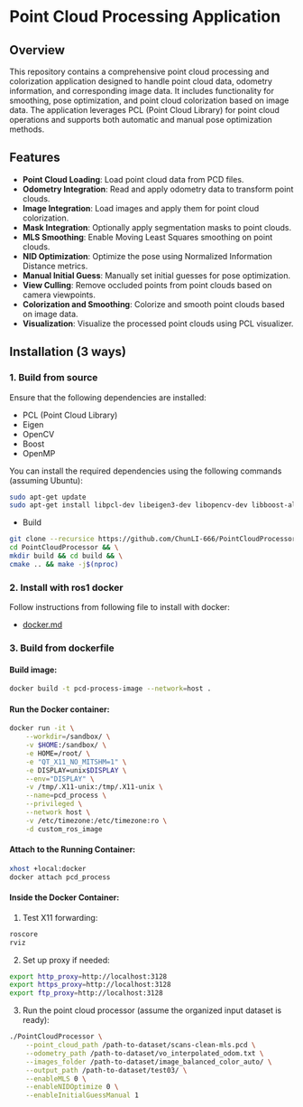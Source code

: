 # Point Cloud Processing Application

## Overview
This repository contains a comprehensive point cloud processing and colorization application designed to handle point cloud data, odometry information, and corresponding image data. It includes functionality for smoothing, pose optimization, and point cloud colorization based on image data. The application leverages PCL (Point Cloud Library) for point cloud operations and supports both automatic and manual pose optimization methods.

## Features
- **Point Cloud Loading**: Load point cloud data from PCD files.
- **Odometry Integration**: Read and apply odometry data to transform point clouds.
- **Image Integration**: Load images and apply them for point cloud colorization.
- **Mask Integration**: Optionally apply segmentation masks to point clouds.
- **MLS Smoothing**: Enable Moving Least Squares smoothing on point clouds.
- **NID Optimization**: Optimize the pose using Normalized Information Distance metrics.
- **Manual Initial Guess**: Manually set initial guesses for pose optimization.
- **View Culling**: Remove occluded points from point clouds based on camera viewpoints.
- **Colorization and Smoothing**: Colorize and smooth point clouds based on image data.
- **Visualization**: Visualize the processed point clouds using PCL visualizer.

## Installation (3 ways)

### 1. Build from source
Ensure that the following dependencies are installed:
- PCL (Point Cloud Library)
- Eigen
- OpenCV
- Boost
- OpenMP

You can install the required dependencies using the following commands (assuming Ubuntu):

```bash
sudo apt-get update
sudo apt-get install libpcl-dev libeigen3-dev libopencv-dev libboost-all-dev
```
* Build
```bash
git clone --recursice https://github.com/ChunLI-666/PointCloudProcessor.git && \
cd PointCloudProcessor && \
mkdir build && cd build && \
cmake .. && make -j$(nproc) 
```

### 2. Install with ros1 docker
Follow instructions from following file to install with docker:
- [docker.md](PointCloudProcessor/doc/docker.md)


### 3. Build from dockerfile
#### Build image:
```bash
docker build -t pcd-process-image --network=host .  
```

#### Run the Docker container:
```bash
docker run -it \
    --workdir=/sandbox/ \
    -v $HOME:/sandbox/ \
    -e HOME=/root/ \
    -e "QT_X11_NO_MITSHM=1" \
    -e DISPLAY=unix$DISPLAY \
    --env="DISPLAY" \
    -v /tmp/.X11-unix:/tmp/.X11-unix \
    --name=pcd_process \
    --privileged \
    --network host \
    -v /etc/timezone:/etc/timezone:ro \
    -d custom_ros_image
```

#### Attach to the Running Container:
```bash
xhost +local:docker
docker attach pcd_process
```

#### Inside the Docker Container:
1. Test X11 forwarding:
```bash
roscore
rviz
```

2. Set up proxy if needed:
```bash
export http_proxy=http://localhost:3128
export https_proxy=http://localhost:3128
export ftp_proxy=http://localhost:3128
```

3. Run the point cloud processor (assume the organized input dataset is ready):
```bash
./PointCloudProcessor \
    --point_cloud_path /path-to-dataset/scans-clean-mls.pcd \
    --odometry_path /path-to-dataset/vo_interpolated_odom.txt \
    --images_folder /path-to-dataset/image_balanced_color_auto/ \
    --output_path /path-to-dataset/test03/ \
    --enableMLS 0 \
    --enableNIDOptimize 0 \
    --enableInitialGuessManual 1
```
